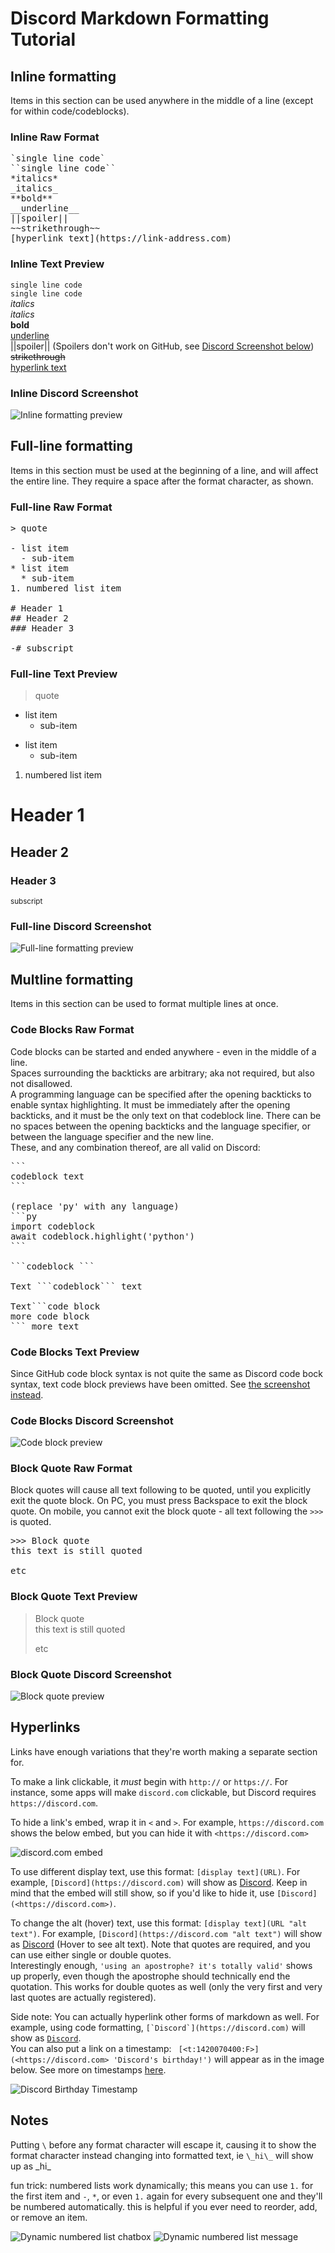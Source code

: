 # Discord Markdown Formatting Tutorial

## Inline formatting

Items in this section can be used anywhere in the middle of a line (except for within code/codeblocks).

### Inline Raw Format

<pre>
`single line code`
``single line code``
*italics*
_italics_
**bold**
__underline__
||spoiler||
~~strikethrough~~
[hyperlink text](https://link-address.com)
</pre>

### Inline Text Preview

`single line code`  
``single line code``  
*italics*  
_italics_  
**bold**  
<ins>underline</ins>  <!-- This uses <ins> for visualization as GitHub does not support the __underline__ syntax -->  
||spoiler|| (Spoilers don't work on GitHub, see [Discord Screenshot below](#inline-discord-screenshot))  
~~strikethrough~~  
[hyperlink text](https://link-address.com)

### Inline Discord Screenshot

![Inline formatting preview](https://github.com/user-attachments/assets/b3e0fae8-667c-4246-8bd5-b07fe7d1afb8)

## Full-line formatting

Items in this section must be used at the beginning of a line, and will affect the entire line. They require a space after the format character, as shown.

### Full-line Raw Format

<pre>
> quote

- list item
  - sub-item
* list item
  * sub-item
1. numbered list item

# Header 1
## Header 2
### Header 3

-# subscript
</pre>

### Full-line Text Preview

> quote  

-   list item
    -   sub-item
*   list item
    -   sub-item
1. numbered list item

# Header 1
## Header 2
### Header 3

<sub>subscript</sub> <!-- This uses <sub> for visualization as GitHub does not support the -# syntax -->

### Full-line Discord Screenshot

![Full-line formatting preview](https://github.com/user-attachments/assets/bee7ab55-37f6-4d38-9c50-caabe754191e)

## Multline formatting

Items in this section can be used to format multiple lines at once.

### Code Blocks Raw Format

Code blocks can be started and ended anywhere - even in the middle of a line.  
Spaces surrounding the backticks are arbitrary; aka not required, but also not disallowed.  
A programming language can be specified after the opening backticks to enable syntax highlighting. It must be immediately after the opening backticks, and it must be the only text on that codeblock line. There can be no spaces between the opening backticks and the language specifier, or between the language specifier and the new line.  
These, and any combination thereof, are all valid on Discord:

<pre>
```
codeblock text
```

(replace 'py' with any language)
```py
import codeblock
await codeblock.highlight('python')
```

```codeblock ```

Text ```codeblock``` text

Text```code block
more code block
``` more text
</pre>

### Code Blocks Text Preview

Since GitHub code block syntax is not quite the same as Discord code bock syntax, text code block previews have been omitted. See [the screenshot instead](#code-blocks-discord-screenshot).

### Code Blocks Discord Screenshot

![Code block preview](https://github.com/user-attachments/assets/c4ea71e8-0cb0-4267-ac76-a694a14d6f77)

### Block Quote Raw Format

Block quotes will cause all text following to be quoted, until you explicitly exit the quote block. On PC, you must press Backspace to exit the block quote. On mobile, you cannot exit the block quote - all text following the `>>>` is quoted.

<pre>
>>> Block quote
this text is still quoted

etc
</pre>

### Block Quote Text Preview

> Block quote  
this text is still quoted
> <!-- There are extra > here because GitHub doesn't support Discord's block quote syntax -->
> etc  

### Block Quote Discord Screenshot

![Block quote preview](https://github.com/user-attachments/assets/5b297647-38c3-4f1c-9e86-d46649d27e52)

## Hyperlinks

Links have enough variations that they're worth making a separate section for.

To make a link clickable, it _must_ begin with `http://` or `https://`. For instance, some apps will make `discord.com` clickable, but Discord requires `https://discord.com`.

To hide a link's embed, wrap it in `<` and `>`. For example, `https://discord.com` shows the below embed, but you can hide it with `<https://discord.com>`

![discord.com embed](https://github.com/user-attachments/assets/a594afac-67b3-4550-91a9-5fd6ee6fe447)

To use different display text, use this format: `[display text](URL)`. For example, `[Discord](https://discord.com)` will show as [Discord](https://discord.com). Keep in mind that the embed will still show, so if you'd like to hide it, use `[Discord](<https://discord.com>)`.

To change the alt (hover) text, use this format: `[display text](URL "alt text")`. For example, `[Discord](https://discord.com "alt text")` will show as [Discord](https://discord.com "alt text") (Hover to see alt text). Note that quotes are required, and you can use either single or double quotes.  
Interestingly enough, `'using an apostrophe? it's totally valid'` shows up properly, even though the apostrophe should technically end the quotation. This works for double quotes as well (only the very first and very last quotes are actually registered).

Side note: You can actually hyperlink other forms of markdown as well. For example, using code formatting, ``[`Discord`](https://discord.com)`` will show as [`Discord`](https://discord.com).  
You can also put a link on a timestamp: `
[<t:1420070400:F>](<https://discord.com> 'Discord's birthday!')` will appear as in the image below. See more on timestamps [here](MENTIONABLE_OBJECTS.md#timestamps).

![Discord Birthday Timestamp](https://github.com/user-attachments/assets/9f85a622-306a-443a-92f9-e5421c91215c)

## Notes

Putting `\` before any format character will escape it, causing it to show the format character instead changing into formatted text, ie
`\_hi\_` will show up as \_hi\_

fun trick: numbered lists work dynamically; this means you can use `1.` for the first item and `-`, `*`, or even `1.` again for every subsequent one and they'll be numbered automatically. this is helpful if you ever need to reorder, add, or remove an item.

![Dynamic numbered list chatbox](https://github.com/user-attachments/assets/2307b649-798d-47bc-839f-a0b74a897013) ![Dynamic numbered list message](https://github.com/user-attachments/assets/616ff3c9-482f-4a2c-838f-d48c997360b5)
